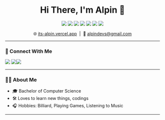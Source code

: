 <!-- Banner Section -->


<h1 align="center">Hi There, I'm <strong>Alpin</strong> 👋</h1>

<p align="center">
  <img src="https://img.shields.io/badge/HTML5-E34F26?style=for-the-badge&logo=html5&logoColor=white"/>
  <img src="https://img.shields.io/badge/CSS3-1572B6?style=for-the-badge&logo=css3&logoColor=white"/>
  <img src="https://img.shields.io/badge/JavaScript-F7DF1E?style=for-the-badge&logo=javascript&logoColor=white"/>
  <img src="https://img.shields.io/badge/Vue.js-35495E?style=for-the-badge&logo=vue.js&logoColor=4FC08D"/>
  <img src="https://img.shields.io/badge/Laravel-4EA94B?style=for-the-badge&logo=laravel&logoColor=white"/>
  <img src="https://img.shields.io/badge/React-4EA94B?style=for-the-badge&logo=react&logoColor=white"/>
  <img src="https://img.shields.io/badge/Next.js-000000?style=for-the-badge&logo=next.js&logoColor=white"/>
</p>

<p align="center">
  🌐 <a href="https://yourwebsite.com">its-alpin.vercel.app</a> &nbsp;|&nbsp;
  📧 <a href="mailto:youremail@example.com">alpindevs@gmail.com</a>
</p>

---

### 🔗 Connect With Me

<p align="left">
  <a href="https://its-alpin.vercel.app"><img src="https://img.shields.io/badge/My%20Portfolio-000?style=for-the-badge&logo=vercel&logoColor=white"/></a>
  <a href="https://www.linkedin.com/in/mynameisalpin/"><img src="https://img.shields.io/badge/LinkedIn-0077B5?style=for-the-badge&logo=linkedin&logoColor=white"/></a
  <a href="https://www.x.com/mynameisalvn"><img src="https://img.shields.io/badge/Twitter-1DA1F2?style=for-the-badge&logo=x&logoColor=white"/></a>
</p>

---

### 👨‍💻 About Me

- 🎓 Bachelor of Computer Science
- 🛠️ Loves to learn new things, codings
- 🎧 Hobbies: Billiard, Playing Games, Listening to Music

---
